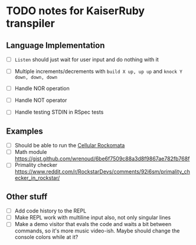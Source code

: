 # TODO notes for KaiserRuby transpiler

## Language Implementation

- [ ] `Listen` should just wait for user input and do nothing with it
- [ ] Multiple increments/decrements with `build X up, up up` and `knock Y down, down, down`
- [ ] Handle NOR operation
- [ ] Handle NOT operator

- [ ] Handle testing STDIN in RSpec tests

## Examples

- [ ] Should be able to run the [Cellular Rockomata](https://github.com/Rifhutch/cellular-rocktomata)
- [ ] Math module https://gist.github.com/wrenoud/6be6f7509c88a3d8f9867ae782fb768f
- [ ] Primality checker https://www.reddit.com/r/RockstarDevs/comments/92i6sm/primality_checker_in_rockstar/

## Other stuff

- [ ] Add code history to the REPL
- [ ] Make REPL work with multiline input also, not only singular lines
- [ ] Make a demo visitor that evals the code and waits a bit between commands, so it's more music video-ish. Maybe should change the console colors while at it?
